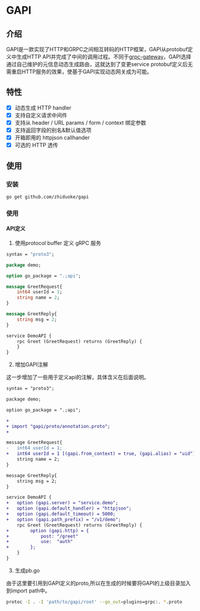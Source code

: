 # GAPI

## 介绍

GAPI是一款实现了HTTP和GRPC之间相互转码的HTTP框架，GAPI从protobuf定义中生成HTTP API并完成了中间的调用过程。不同于[grpc-gateway](https://github.com/grpc-ecosystem/grpc-gateway)，GAPI选择通过自己维护的元信息动态生成路由，这就达到了变更service protobuf定义后无需重启HTTP服务的效果，使基于GAPI实现动态网关成为可能。

## 特性

- [x] 动态生成 HTTP handler
- [x] 支持自定义请求中间件
- [x] 支持从 header / URL params / form / context 绑定参数
- [x] 支持返回字段的别名&默认值选项
- [x] 开箱即用的 httpjson callhander
- [x] 可选的 HTTP 透传

## 使用

### 安装
```sh
go get github.com/zhiduoke/gapi
```

### 使用

#### API定义
1. 使用protocol buffer 定义 gRPC 服务
```protobuf
syntax = "proto3";

package demo;

option go_package = ".;api";

message GreetRequest{
    int64 userId = 1;
    string name = 2;
}

message GreetReply{
    string msg = 2;
}

service DemoAPI {
    rpc Greet (GreetRequest) returns (GreetReply) {
    }
}
```

2. 增加GAPI注解

这一步增加了一些用于定义api的注解，具体含义在后面说明。

```diff
syntax = "proto3";

package demo;

option go_package = ".;api";

+
+ import "gapi/proto/annotation.proto";
+

message GreetRequest{
-   int64 userId = 1;
+   int64 userId = 1 [(gapi.from_context) = true, (gapi.alias) = "uid"];
    string name = 2;
}

message GreetReply{
    string msg = 2;
}

service DemoAPI {
+   option (gapi.server) = "service.demo";
+   option (gapi.default_handler) = "httpjson";
+   option (gapi.default_timeout) = 5000;
+   option (gapi.path_prefix) = "/v1/demo";
    rpc Greet (GreetRequest) returns (GreetReply) {
+        option (gapi.http) = {
+            post: "/greet"
+            use:  "auth"
+        };
    }
}
```

3. 生成pb.go

由于这里要引用到GAPI定义的proto,所以在生成的时候要将GAPI的上级目录加入到import path中。

```sh
protoc -I . -I 'path/to/gapi/root' --go_out=plugins=grpc:. *.proto
```